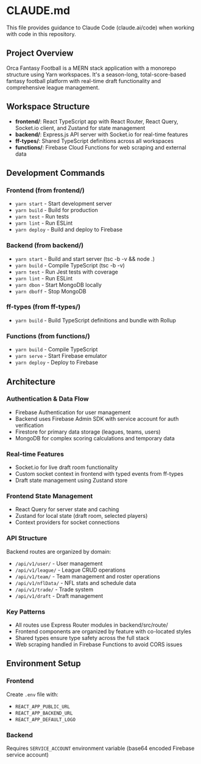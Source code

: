 # CLAUDE.md

This file provides guidance to Claude Code (claude.ai/code) when working with code in this repository.

## Project Overview

Orca Fantasy Football is a MERN stack application with a monorepo structure using Yarn workspaces. It's a season-long, total-score-based fantasy football platform with real-time draft functionality and comprehensive league management.

## Workspace Structure

- **frontend/**: React TypeScript app with React Router, React Query, Socket.io client, and Zustand for state management
- **backend/**: Express.js API server with Socket.io for real-time features
- **ff-types/**: Shared TypeScript definitions across all workspaces
- **functions/**: Firebase Cloud Functions for web scraping and external data

## Development Commands

### Frontend (from frontend/)
- `yarn start` - Start development server
- `yarn build` - Build for production
- `yarn test` - Run tests
- `yarn lint` - Run ESLint
- `yarn deploy` - Build and deploy to Firebase

### Backend (from backend/)
- `yarn start` - Build and start server (tsc -b -v && node .)
- `yarn build` - Compile TypeScript (tsc -b -v)
- `yarn test` - Run Jest tests with coverage
- `yarn lint` - Run ESLint
- `yarn dbon` - Start MongoDB locally
- `yarn dboff` - Stop MongoDB

### ff-types (from ff-types/)
- `yarn build` - Build TypeScript definitions and bundle with Rollup

### Functions (from functions/)
- `yarn build` - Compile TypeScript
- `yarn serve` - Start Firebase emulator
- `yarn deploy` - Deploy to Firebase

## Architecture

### Authentication & Data Flow
- Firebase Authentication for user management
- Backend uses Firebase Admin SDK with service account for auth verification
- Firestore for primary data storage (leagues, teams, users)
- MongoDB for complex scoring calculations and temporary data

### Real-time Features
- Socket.io for live draft room functionality
- Custom socket context in frontend with typed events from ff-types
- Draft state management using Zustand store

### Frontend State Management
- React Query for server state and caching
- Zustand for local state (draft room, selected players)
- Context providers for socket connections

### API Structure
Backend routes are organized by domain:
- `/api/v1/user/` - User management
- `/api/v1/league/` - League CRUD operations
- `/api/v1/team/` - Team management and roster operations
- `/api/v1/nflData/` - NFL stats and schedule data
- `/api/v1/trade/` - Trade system
- `/api/v1/draft` - Draft management

### Key Patterns
- All routes use Express Router modules in backend/src/route/
- Frontend components are organized by feature with co-located styles
- Shared types ensure type safety across the full stack
- Web scraping handled in Firebase Functions to avoid CORS issues

## Environment Setup

### Frontend
Create `.env` file with:
- `REACT_APP_PUBLIC_URL`
- `REACT_APP_BACKEND_URL` 
- `REACT_APP_DEFAULT_LOGO`

### Backend
Requires `SERVICE_ACCOUNT` environment variable (base64 encoded Firebase service account)